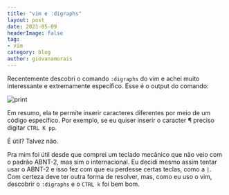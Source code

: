 ```yaml
---
title: "vim e :digraphs"
layout: post
date: 2021-05-09 
headerImage: false
tag:
- vim  
category: blog
author: giovanamorais
---
```


Recentemente descobri o comando `:digraphs` do vim e achei muito interessante e
extremamente específico. Esse é o output do comando:

![print](../../assets/images/2021/digraphs.png)

Em resumo, ela te permite inserir caracteres diferentes por meio de um código 
específico. Por exemplo, se eu quiser inserir o caracter ¶ preciso digitar `CTRL K pp`.

É útil? Talvez não. 

Pra mim foi útil desde que comprei um teclado mecânico que não veio com o padrão
ABNT-2, mas sim o internacional. Eu decidi mesmo assim tentar usar o ABNT-2 e
isso fez com que eu perdesse certas teclas, como a `|`. Com certeza deve ter
outra forma de resolver, mas, como eu uso o vim, descobrir o `:digraphs`
e o `CTRL k` foi bem bom. 
